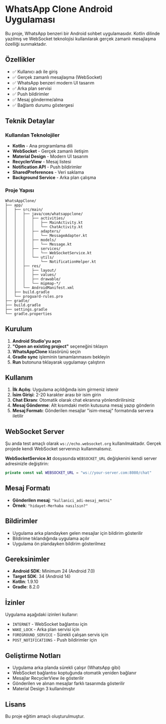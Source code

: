 # WhatsApp Clone Android Uygulaması

Bu proje, WhatsApp benzeri bir Android sohbet uygulamasıdır. Kotlin dilinde yazılmış ve WebSocket teknolojisi kullanılarak gerçek zamanlı mesajlaşma özelliği sunmaktadır.

## Özellikler

- ✅ Kullanıcı adı ile giriş
- ✅ Gerçek zamanlı mesajlaşma (WebSocket)
- ✅ WhatsApp benzeri modern UI tasarım
- ✅ Arka plan servisi
- ✅ Push bildirimler
- ✅ Mesaj gönderme/alma
- ✅ Bağlantı durumu göstergesi

## Teknik Detaylar

### Kullanılan Teknolojiler
- **Kotlin** - Ana programlama dili
- **WebSocket** - Gerçek zamanlı iletişim
- **Material Design** - Modern UI tasarım
- **RecyclerView** - Mesaj listesi
- **Notification API** - Push bildirimler
- **SharedPreferences** - Veri saklama
- **Background Service** - Arka plan çalışma

### Proje Yapısı
```
WhatsAppClone/
├── app/
│   ├── src/main/
│   │   ├── java/com/whatsappclone/
│   │   │   ├── activities/
│   │   │   │   ├── MainActivity.kt
│   │   │   │   └── ChatActivity.kt
│   │   │   ├── adapters/
│   │   │   │   └── MessageAdapter.kt
│   │   │   ├── models/
│   │   │   │   └── Message.kt
│   │   │   ├── services/
│   │   │   │   └── WebSocketService.kt
│   │   │   └── utils/
│   │   │       └── NotificationHelper.kt
│   │   ├── res/
│   │   │   ├── layout/
│   │   │   ├── values/
│   │   │   ├── drawable/
│   │   │   └── mipmap-*/
│   │   └── AndroidManifest.xml
│   ├── build.gradle
│   └── proguard-rules.pro
├── gradle/
├── build.gradle
├── settings.gradle
└── gradle.properties
```

## Kurulum

1. **Android Studio'yu açın**
2. **"Open an existing project"** seçeneğini tıklayın
3. **WhatsAppClone** klasörünü seçin
4. **Gradle sync** işleminin tamamlanmasını bekleyin
5. **Run** butonuna tıklayarak uygulamayı çalıştırın

## Kullanım

1. **İlk Açılış**: Uygulama açıldığında isim girmeniz istenir
2. **İsim Girişi**: 2-20 karakter arası bir isim girin
3. **Chat Ekranı**: Otomatik olarak chat ekranına yönlendirilirsiniz
4. **Mesaj Gönderme**: Alt kısımdaki metin kutusuna mesaj yazıp gönderin
5. **Mesaj Formatı**: Gönderilen mesajlar "isim-mesaj" formatında servera iletilir

## WebSocket Server

Şu anda test amaçlı olarak `ws://echo.websocket.org` kullanılmaktadır. 
Gerçek projede kendi WebSocket serverınızı kullanmalısınız.

**WebSocketService.kt** dosyasında `WEBSOCKET_URL` değişkenini kendi server adresinizle değiştirin:

```kotlin
private const val WEBSOCKET_URL = "ws://your-server.com:8080/chat"
```

## Mesaj Formatı

- **Gönderilen mesaj**: `"kullanici_adi-mesaj_metni"`
- **Örnek**: `"hidayet-Merhaba nasılsın?"`

## Bildirimler

- Uygulama arka plandayken gelen mesajlar için bildirim gösterilir
- Bildirime tıklandığında uygulama açılır
- Uygulama ön plandayken bildirim gösterilmez

## Gereksinimler

- **Android SDK**: Minimum 24 (Android 7.0)
- **Target SDK**: 34 (Android 14)
- **Kotlin**: 1.9.10
- **Gradle**: 8.2.0

## İzinler

Uygulama aşağıdaki izinleri kullanır:
- `INTERNET` - WebSocket bağlantısı için
- `WAKE_LOCK` - Arka plan servisi için
- `FOREGROUND_SERVICE` - Sürekli çalışan servis için
- `POST_NOTIFICATIONS` - Push bildirimler için

## Geliştirme Notları

- Uygulama arka planda sürekli çalışır (WhatsApp gibi)
- WebSocket bağlantısı koptuğunda otomatik yeniden bağlanır
- Mesajlar RecyclerView ile gösterilir
- Gönderilen ve alınan mesajlar farklı tasarımda gösterilir
- Material Design 3 kullanılmıştır

## Lisans

Bu proje eğitim amaçlı oluşturulmuştur.